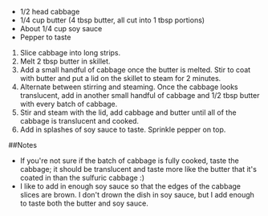 * 1/2 head cabbage
* 1/4 cup butter (4 tbsp butter, all cut into 1 tbsp portions)
* About 1/4 cup soy sauce
* Pepper to taste

1. Slice cabbage into long strips.  
2. Melt 2 tbsp butter in skillet.
3. Add a small handful of cabbage once the butter is melted.  Stir to coat with butter and put a lid on the skillet to steam for 2 minutes.
4. Alternate between stirring and steaming.  Once the cabbage looks translucent, add in another small handful of cabbage and 1/2 tbsp butter with every batch of cabbage. 
5. Stir and steam with the lid, add cabbage and butter until all of the cabbage is translucent and cooked.
6. Add in splashes of soy sauce to taste.  Sprinkle pepper on top.

##Notes

* If you're not sure if the batch of cabbage is fully cooked, taste the cabbage; it should be translucent and taste more like the butter that it's coated in than the sulfuric cabbage :)
* I like to add in enough soy sauce so that the edges of the cabbage slices are brown.  I don't drown the dish in soy sauce, but I add enough to taste both the butter and soy sauce.